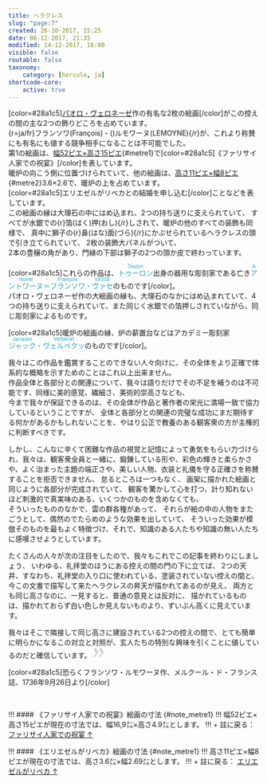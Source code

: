 ```yaml
---
title: ヘラクレス
slug: "page:7"
created: 26-10-2017, 15:25
date: 06-12-2017, 21:35
modified: 14-12-2017, 16:00
visible: false
routable: false
taxonomy:
    category: [hercule, ja]
shortcode-core:
    active: true
---
```

[color=#28a1c5][パオロ・ヴェロネーゼ][1]作の有名な2枚の絵画[/color]がこの控えの間の主な2つの飾りどころを占めています。  
{r=ja/fr}フランソワ(François)・()ルモワーヌ(LEMOYNE){/r}が、これより称賛にも有名にも値する競争相手になることは不可能でした。  
第1の絵画は、[幅52ピエ×高さ15ピエ][2]{#metre1}で[color=#28a1c5]《ファリサイ人家での祝宴》[/color]を表しています。  
暖炉の向こう側に位置づけられていて、他の絵画は、[高さ11ピエ×幅8ピエ][4]{#metre2}3.6×2.6で、暖炉の上を占めています。  
[color=#28a1c5]エリエゼルがリベカとの結婚を申し込む[/color]ことなどを表しています。  
この絵画の縁は大理石の中にはめ込まれ、2つの持ち送りに支えられていて、
すべてが水銀での{r}箔(はく)押(おし){/r}しされて、暖炉の他のすべての装飾も同様で、
真中に獅子の{r}鼻(はな)面(づら){/r}にかぶせられているヘラクレスの頭で引き立てられていて、
2枚の装飾大パネルがついて、  
2本の豊穣の角があり、門縁の下部は獅子の2つの頭か皮で終わっています。

[color=#28a1c5]これらの作品は、<ruby lang="ja" style="color:#28a1c5;">トゥーロン<rp>(</rp><rt lang="fr" style="font-size: 70%;color:#28a1c5">Toulon</rt><rp>)</rp></ruby>出身の器用な彫刻家である亡き<ruby lang="ja" style="color:#28a1c5;">アントワーヌ<rp>(</rp><rt lang="fr" style="font-size: 70%;color:#28a1c5">Antoine</rt><rp>)</rp>＝<rp>(</rp><rt lang="fr" style="font-size: 70%;color:#28a1c5">-</rt><rp>)</rp>フランソワ<rp>(</rp><rt lang="fr" style="font-size: 70%;color:#28a1c5">François</rt><rp>)</rp>・<rp>(</rp><rt lang="fr" style="font-size: 70%;color:#28a1c5"></rt><rp>)</rp>ヴァセ<rp>(</rp><rt lang="fr" style="font-size: 70%;color:#28a1c5">VASSÉ</rt><rp>)</rp></ruby>のものです[/color]。  
パオロ・ヴェロネーゼ作の大絵画の縁も、大理石のなかにはめ込まれていて、4つの持ち送りに支えられていて、また同じく水銀での箔押しされていながら、同じ彫刻家によるものです。

[color=#28a1c5]暖炉の絵画の縁、炉の薪置台などはアカデミー彫刻家<ruby lang="ja" style="color:#28a1c5;">ジャック<rp>(</rp><rt lang="fr" style="font-size: 70%;color:#28a1c5">Jacques</rt><rp>)</rp>・<rp>(</rp><rt lang="fr" style="font-size: 70%;color:#28a1c5"></rt><rp>)</rp>ヴェルベクッ<rp>(</rp><rt lang="fr" style="font-size: 70%;color:#28a1c5">Verbeckt</rt><rp>)</rp></ruby>のものです[/color]。

我々はこの作品を鑑賞することのできない人々向けに、その全体をより正確で体系的な概略を示すためのことはこれ以上出来ません。  
作品全体と各部分との関連について、我々は語りだけでその不足を補うのは不可能です、同様に美的感覚、繊細さ、美術的崇高さなども、  
今まで我々が保証できるのは、その全体が作品と著作者の栄光に満場一致で協力しているということですが、
全体と各部分との関連の完璧な成功にまだ期待する何かがあるかもしれないことを、やはり公正で教養のある観客衆の方が主権的に判断すべきです。

しかし、こんなに辛くて困難な作品の視覚と記憶によって勇気をもらい力づけられ、我々は、観客衆全員と一緒に、鍛錬している形や、彩色の輝きと柔らかさや、よく治まった主題の端正さや、美しい人物、衣装と礼儀を守る正確さを称賛することを拒否できません、
怠るところは一つもなく、
画架に描かれた絵画と同じように各部分が完成されていて、
観客を驚かして心を打つ、計り知れないほど刺激的で真実味のある、いくつかのものを含めなくても、  
そういったもののなかで、雲の群各種があって、
それらが絵の中の人物をまたごうとして、偶然のでたらめのような効果を出していて、
そういった効果が模倣そのものを最もよく特徴づけ、それで、知識のある人たちや知識の無い人たちに感嘆させようとしています。

たくさんの人々が次の注目をしたので、我々もこれでこの記事を終わりにしましょう、
いわゆる、礼拝堂のほうにある控えの間の門の下に立てば、
2つの天井、すなわち、礼拝堂の入り口に使われている、塗装されていない控えの間と、
今この文書で描写して来たヘラクレスの昇天が描かれてあるのが見え、
両方とも同じ高さなのに、一見すると、普通の意見とは反対に、
描かれているものは、描かれておらず白い色しか見えないものより、ずいぶん高くに見えています。

我々はそこで隣接して同じ高さに建設されている2つの控えの間で、とても簡単に明らかになるこの対立と対照が、玄人たちの特別な興味を引くことに値しているのだと確信しています。
<span><svg xmlns="http://www.w3.org/2000/svg" width="22px" height="22px" viewBox="0 0 78 78" fill="lightgrey" opacity="1"><path d="M1.5 68.9991L20.9102 45.395c.88226-1.10283.88226-1.54397.88226-1.76454 0-1.10286-1.76455-3.30857-2.8674-4.632L5.90836 23.9997 16.49877 3.0455 27.5273 18.48544c2.87047 3.97028 10.80793 15.88413 10.80793 19.19267 0 1.76458-.6617 2.4263-6.6171 9.7051C17.1605 65.25246 14.95478 67.01703 7.01425 74.9545L1.5 68.99908zm38.16172 0L59.0719 45.395c.88228-1.10283.88228-1.54397.88228-1.76454 0-1.10286-1.76457-3.30857-2.86742-4.632L44.07312 23.9997 54.6605 3.0455l11.03157 15.43992C68.55947 22.45572 76.5 34.36957 76.5 37.6781c0 1.76458-.6617 2.4263-6.6171 9.7051C55.32526 65.25246 53.11957 67.01703 45.17904 74.9545l-5.51732-5.9554z"/></svg></span>

[color=#28a1c5]恐らくフランソワ・ルモワーヌ作、メルクール・ド・フランス誌、1736年9月26日より[/color]  

<br>

!!! #### 《ファリサイ人家での祝宴》絵画の寸法 {#note_metre1}
!!! 幅52ピエ×高さ15ピエが現在の寸法では、幅16,9㍍×高さ4.9㍍とします。
!!! + 註に戻る： [ファリサイ人家での祝宴 ↑][3] 

!!! #### 《エリエゼルがリベカ》絵画の寸法 {#note_metre1}
!!! 高さ11ピエ×幅8ピエが現在の寸法では、高さ3.6㍍×幅2.69㍍とします。
!!! + 註に戻る： [エリエゼルがリベカ ↑][5] 

[1]: https://ja.wikipedia.org/wiki/パオロ・ヴェロネーゼ "https://ja.wikipedia.org/wiki/パオロ・ヴェロネーゼ"
[2]: #note_metre1 "ファリサイ人家での祝宴"
[3]: #metre1 "ファリサイ人家での祝宴"
[4]: #note_metre2 "エリエゼルがリベカ"
[5]: #metre2 "エリエゼルがリベカ"